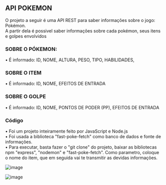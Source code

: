 ## API POKEMON
O projeto a seguir é uma API REST para saber informações sobre o jogo: Pokémon.   
A partir dela é possivel saber informações sobre cada pokémon, seus itens e golpes envolvidos

### SOBRE O PÓKEMON:
 • É informado: ID, NOME, ALTURA, PESO, TIPO, HABILIDADES, 

### SOBRE O ITEM
• É informado: ID, NOME, EFEITOS DE ENTRADA

### SOBRE O GOLPE
• É informado: ID, NOME, PONTOS DE PODER (PP), EFEITOS DE ENTRADA

### Código
• Foi um projeto inteiramente feito por JavaScript e Node.js                                               
• Foi usada a biblioteca "fast-poke-fetch" como banco de dados e fonte de informações.                             
• Para executar, basta fazer o "git clone" do projeto, baixar as bibliotecas npm "express", "nodemon" e "fast-poke-fetch". Como parametro, coloque o nome do item, que em seguida vai te transmitir as devidas informações.

![image](https://github.com/yurissz/pokemon-project/assets/138536805/7fe01139-6573-4503-9d82-21eb7bb02481)

![image](https://github.com/yurissz/pokemon-project/assets/138536805/96ce551c-83b2-4148-9e05-0ffbe504a269)


